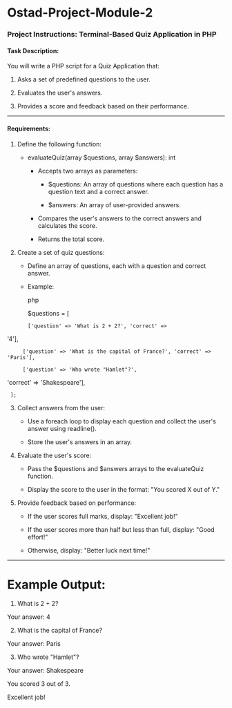 # Ostad-Project-Module-2

### Project Instructions: Terminal-Based Quiz Application in PHP

#### Task Description:

You will write a PHP script for a Quiz Application that:

1. Asks a set of predefined questions to the user.

2. Evaluates the user's answers.

3. Provides a score and feedback based on their performance.

---

#### Requirements:

1. Define the following function:

   - evaluateQuiz(array $questions, array $answers): int  

     - Accepts two arrays as parameters:

       - $questions: An array of questions where each question has a question text and a correct answer.

       - $answers: An array of user-provided answers.

     - Compares the user's answers to the correct answers and calculates the score.

     - Returns the total score.

2. Create a set of quiz questions:

   - Define an array of questions, each with a question and correct answer.

   - Example:  

     php

     $questions = [

         ['question' => 'What is 2 + 2?', 'correct' => 

'4'],

         ['question' => 'What is the capital of France?', 'correct' => 'Paris'],

         ['question' => 'Who wrote "Hamlet"?',

'correct' => 'Shakespeare'],

     ];

     

3. Collect answers from the user:

   - Use a foreach loop to display each question and collect the user's answer using readline().

   - Store the user's answers in an array.

4. Evaluate the user's score:

   - Pass the $questions and $answers arrays to the evaluateQuiz function.

   - Display the score to the user in the format: "You scored X out of Y."  

5. Provide feedback based on performance:

   - If the user scores full marks, display: "Excellent job!"

   - If the user scores more than half but less than full, display: "Good effort!"

   - Otherwise, display: "Better luck next time!"

---

# Example Output:

1. What is 2 + 2?

Your answer: 4

2. What is the capital of France?

Your answer: Paris

3. Who wrote "Hamlet"?

Your answer: Shakespeare

You scored 3 out of 3.

Excellent job!